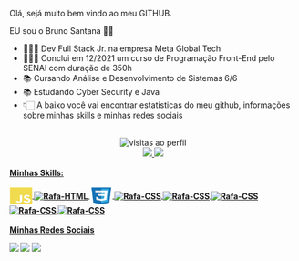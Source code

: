 
  Olá, sejá muito bem vindo ao meu GITHUB. 
 
 EU sou o Bruno Santana 🤝🏻 

 
- 👨🏼‍💻 Dev Full Stack Jr. na empresa Meta Global Tech 
- 👨🏻‍🎓 Conclui em 12/2021 um curso de Programação Front-End pelo SENAI com duração de 350h 
- 📚 Cursando Análise e Desenvolvimento de Sistemas 6/6
- 📚 Estudando Cyber Security e Java
- 👇🏻 A baixo você vai encontrar estatisticas do meu github, informações sobre minhas skills e minhas redes sociais
<br>

 <div align ="center"> <img src="https://komarev.com/ghpvc/?username=BrunooSanttana&color=blue" alt="visitas ao perfil" > 
 </div>
<div align="center"> 
  <a href="https://github.com/BrunooSanttana">
  <img height="180em" src="https://github-readme-stats.vercel.app/api?username=BrunooSanttana&show_icons=true&theme=dark&include_all_commits=true&count_private=true"/>
  <img height="180em" src="https://github-readme-stats.vercel.app/api/top-langs/?username=BrunooSanttana&layout=compact&langs_count=7&theme=dark"/>
</div> <br>  
  <strong> Minhas Skills: <strong>
  <div style="display: inline_block"><br>
  <img align="center" alt="Rafa-Js" height="30" width="40" src="https://raw.githubusercontent.com/devicons/devicon/master/icons/javascript/javascript-plain.svg">
  <img align="center" alt="Rafa-HTML" height="30" width="40" src="https://cdn.jsdelivr.net/gh/devicons/devicon/icons/html5/html5-original-wordmark.svg">
  <img align="center" alt="Rafa-CSS" height="30" width="40" src="https://raw.githubusercontent.com/devicons/devicon/master/icons/css3/css3-original.svg">
  <img align="center" alt="Rafa-CSS" height="30" width="40" src="https://cdn.jsdelivr.net/gh/devicons/devicon/icons/mysql/mysql-original.svg">
  <img align="center" alt="Rafa-CSS" height="30" width="40" src="https://cdn.jsdelivr.net/gh/devicons/devicon/icons/visualstudio/visualstudio-plain.svg">
  <img align="center" alt="Rafa-CSS" height="30" width="40" src="https://cdn.jsdelivr.net/gh/devicons/devicon/icons/figma/figma-original.svg" />
  <img align="center" alt="Rafa-CSS" height="30" width="40" src="https://cdn.jsdelivr.net/gh/devicons/devicon/icons/git/git-original-wordmark.svg"/>
  <img align="center" alt="Rafa-CSS" height="30" width="40" src="https://cdn.jsdelivr.net/gh/devicons/devicon/icons/github/github-original-wordmark.svg" />
    <br>
    <br>
    <div> <strong>Minhas Redes Sociais <strong> <br> 
      
  <a href="https://www.instagram.com/brunos_santana/" target="_blank"><img src="https://img.shields.io/badge/-Instagram-%23E4405F?style=for-the-badge&logo=instagram&logoColor=white" target="_blank"></a>
  <a href = "mailto:brunoliveiraq@gmail.com"><img src="https://img.shields.io/badge/-Gmail-%23333?style=for-the-badge&logo=gmail&logoColor=white" target="_blank"></a>
  <a href="https://www.linkedin.com/in/brunoo-santtana/" target="_blank"><img src="https://img.shields.io/badge/-LinkedIn-%230077B5?style=for-the-badge&logo=linkedin&logoColor=white" target="_blank"></a> 
     </div>
     
      
